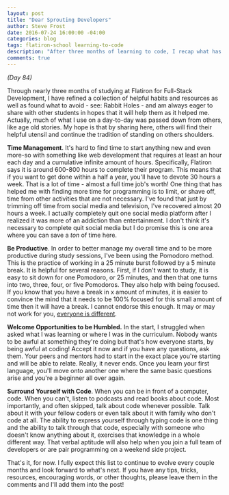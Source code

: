```yaml
---
layout: post
title: "Dear Sprouting Developers"
author: Steve Frost
date: 2016-07-24 16:00:00 -04:00
categories: blog
tags: flatiron-school learning-to-code
description: "After three months of learning to code, I recap what has helped me the most."
comments: true
---
```

_(Day 84)_

Through nearly three months of studying at Flatiron for Full-Stack Development, I have refined a collection of helpful habits and resources as well as found what to avoid - see: Rabbit Holes - and am always eager to share with other students in hopes that it will help them as it helped me. Actually, much of what I use on a day-to-day was passed down from others, like age old stories. My hope is that by sharing here, others will find their helpful utensil and continue the tradition of standing on others shoulders.

**Time Management**. It's hard to find time to start anything new and even more-so with something like web development that requires at least an hour each day and a cumulative infinite amount of hours. Specifically, Flatiron says it is around 600-800 hours to complete their program. This means that if you want to get done within a half a year, you'll have to devote 30 hours a week. That is a lot of time - almost a full time job's worth! One thing that has helped me with finding more time for programming is to limit, or shave off, time from other activities that are not necessary. I've found that just by trimming off time from social media and television, I've recovered almost 20 hours a week. I actually completely quit one social media platform after I realized it was more of an addiction than entertainment. I don't think it's necessary to complete quit social media but I do promise this is one area where you can save a *ton* of time here.

**Be Productive**. In order to better manage my overall time and to be more productive during study sessions, I've been using the Pomodoro method. This is the practice of working in a 25 minute burst followed by a 5 minute break. It is helpful for several reasons. First, if I don't want to study, it is easy to sit down for one Pomodoro, or 25 minutes, and then that one turns into two, three, four, or five Pomodoros. They also help with being focused. If you know that you have a break in x amount of minutes, it is easier to convince the mind that it needs to be 100% focused for this small amount of time then it will have a break. I cannot endorse this enough. It may or may not work for you, [everyone is different](http://qz.com/740607/the-biggest-productivity-myth-is-that-rigid-rules-like-the-pomodoro-technique-are-for-everyone/).

**Welcome Opportunities to be Humbled.** In the start, I struggled when asked what I was learning or where I was in the curriculum. Nobody wants to be awful at something they're doing but that's how everyone starts, by being awful at coding! Accept it now and if you have any questions, ask them. Your peers and mentors had to start in the exact place you're starting and will be able to relate. Really, it never ends. Once you learn your first language, you'll move onto another one where the same basic questions arise and you're a beginner all over again.

**Surround Yourself with Code**. When you can be in front of a computer, code. When you can't, listen to podcasts and read books about code. Most importantly, and often skipped, talk about code whenever possible. Talk about it with your fellow coders or even talk about it with family who don't code at all. The ability to express yourself through typing code is one thing and the ability to talk through that code, especially with someone who doesn't know anything about it, exercises that knowledge in a whole different way. That verbal aptitude will also help when you join a full team of developers or are pair programming on a weekend side project.

That's it, for now. I fully expect this list to continue to evolve every couple months and look forward to what's next. If you have any tips, tricks, resources, encouraging words, or other thoughts, please leave them in the comments and I'll add them into the post!
